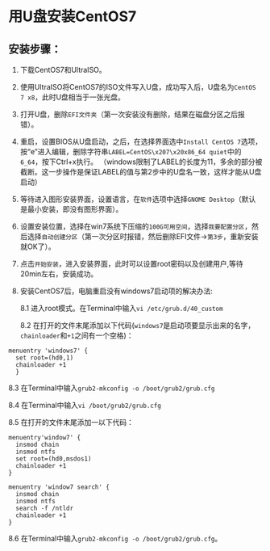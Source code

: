 # 用U盘安装CentOS7

## 安装步骤：

1. 下载CentOS7和UltraISO。

2. 使用UltraISO将CentOS7的ISO文件写入U盘，成功写入后，U盘名为`CentOS 7 x8`，此时U盘相当于一张光盘。

3. 打开U盘，删除`EFI文件夹`（第一次安装没有删除，结果在磁盘分区之后报错）。

4. 重启，设置BIOS从U盘启动，之后，在选择界面选中`Install CentOS 7`选项，
按“e”进入编辑，删除字符串`LABEL=CentOS\x207\x20x86_64 quiet`中的`6_64`，按下Ctrl+x执行。
（windows限制了LABEL的长度为11，多余的部分被截断。这一步操作是保证LABEL的值与第2步中的U盘名一致，这样才能从U盘启动）

5. 等待进入图形安装界面，设置语言，在`软件`选项中选择`GNOME Desktop`（默认是最小安装，即没有图形界面）。

6. 设置安装位置，选择在win7系统下压缩的`100G可用空间`，选择`我要配置分区`，然后选择`自动创建分区`（第一次分区时报错，然后删除EFI文件->`第3步`，重新安装就OK了）。

7. 点击`开始安装`，进入安装界面，此时可以设置root密码以及创建用户,等待20min左右，安装成功。

8. 安装CentOS7后，电脑重启没有windows7启动项的解决办法:  

    8.1 进入root模式。在Terminal中输入`vi /etc/grub.d/40_custom`  

    8.2 在打开的文件末尾添加以下代码(`windows7`是启动项要显示出来的名字，`chainloader`和`+1`之间有一个空格)：
  ```
  menuentry 'windows7' {
    set root=(hd0,1)
    chainloader +1
    }
  ```
  8.3 在Terminal中输入`grub2-mkconfig -o /boot/grub2/grub.cfg`  

  8.4 在Terminal中输入`vi /boot/grub2/grub.cfg`  

  8.5 在打开的文件末尾添加一以下代码：
  ```
  menuentry'window7' {
    insmod chain
    insmod ntfs
    set root=(hd0,msdos1)
    chainloader +1
  }
  
  menuentry 'window7 search' {
    insmod chain
    insmod ntfs
    search -f /ntldr
    chainloader +1
  }
  ```
  8.6 在Terminal中输入`grub2-mkconfig -o /boot/grub2/grub.cfg`。
  
